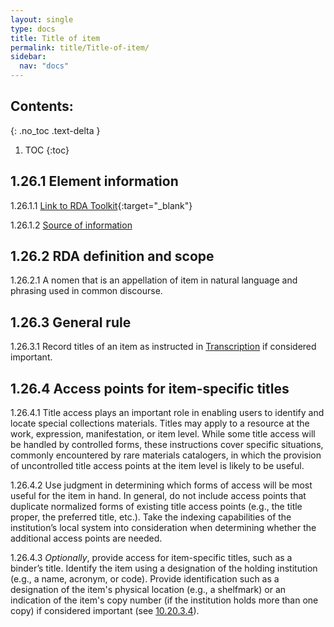 ```yaml
---
layout: single
type: docs
title: Title of item
permalink: title/Title-of-item/
sidebar:
  nav: "docs"
---
```


## Contents:
{: .no_toc .text-delta }

1. TOC
{:toc}

## 1.26.1 Element information

<a name="1.26.1.1">1.26.1.1</a> [Link to RDA Toolkit](https://beta.rdatoolkit.org/Content/Index?externalId=en-US_ala-18eb0d77-78b7-37fa-9dbb-6e735809b89a){:target="_blank"}

<a name="1.26.1.2">1.26.1.2</a> [Source of information](/DCRMR/title/)

## 1.26.2 RDA definition and scope

<a name="1.26.2.1">1.26.2.1</a> A nomen that is an appellation of item in natural language and phrasing used in common discourse.

## 1.26.3 General rule

<a name="1.26.3.1">1.26.3.1</a> Record titles of an item as instructed in [Transcription](/DCRMR/general-rules/Transcription/) if considered important.  

## 1.26.4 Access points for item-specific titles

<a name="1.26.4.1">1.26.4.1</a> Title access plays an important role in enabling users to identify and locate special collections materials. Titles may apply to a resource at the work, expression, manifestation, or item level. While some title access will be handled by controlled forms, these instructions cover specific situations, commonly encountered by rare materials catalogers, in which the provision of uncontrolled title access points at the item level is likely to be useful.

<a name="1.26.4.2">1.26.4.2</a> Use judgment in determining which forms of access will be most useful for the item in hand. In general, do not include access points that duplicate normalized forms of existing title access points (e.g., the title proper, the preferred title, etc.). Take the indexing capabilities of the institution’s local system into consideration when determining whether the additional access points are needed.

<a name="1.26.4.3">1.26.4.3</a> *Optionally*, provide access for item-specific titles, such as a binder’s title. Identify the item using a designation of the holding institution (e.g., a name, acronym, or code). Provide identification such as a designation of the item's physical location (e.g., a shelfmark) or an indication of the item's copy number (if the institution holds more than one copy) if considered important (see [10.20.3.4](/DCRMR/notes-on-items/Note-on-item/#10.20.3.4)).
